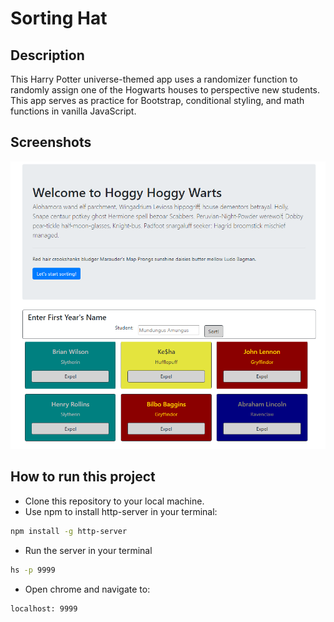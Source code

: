 # Sorting Hat

## Description
This Harry Potter universe-themed app uses a randomizer function to randomly assign one of the Hogwarts houses to perspective new students. This app serves as practice for Bootstrap, conditional styling, and math functions in vanilla JavaScript.

## Screenshots
![main screen shot](./screenshots/snap.png)

## How to run this project
* Clone this repository to your local machine.
* Use npm to install http-server in your terminal:
```sh
npm install -g http-server
```
* Run the server in your terminal
```sh
hs -p 9999
```
* Open chrome and navigate to:
```
localhost: 9999
```
